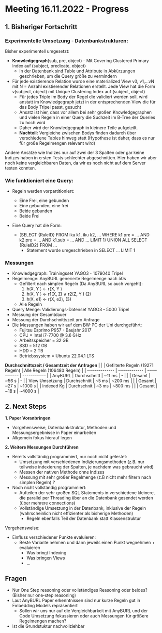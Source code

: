 # Meeting 16.11.2022 - Progress

## 1. Bisheriger Fortschritt

### Experimentelle Umsetzung - Datenbankstrukturen:
Bisher experimentell umgesetzt:

- **Knowledgegraph**(sub, pre, object) - Mit Covering Clustered Primary Index auf (subject, predicate, object) 
  - In der Datenbank sind Table und Attribute in Abkürzungen geschrieben, um die Query größe zu vermindern
- Für jede existierende Relation wurde eine materialized View v0, v1,...vN mit N = Anzahl existierender Relationen erstellt. Jede View hat die Form v(subject, object) mit Unique Clustering Index auf (subject, object)
  - Für jedes Triple im Body der Regel die validiert werden soll, wird anstatt im Knowledgegraph jetzt in der entsprechenden View die für das Body Tripel passt, gesucht
  - Ansatz ist hier, dass vor allem bei sehr großen Knowledgegraphen und vielen Regeln in einer Query die Suchzeit im B-Tree der Queries zu hoch wird
  - Daher wird der Knowledgegraph in kleinere Teile aufgeteilt.
  - **Nachteil:** Vergleiche zwischen Bodys finden dadurch über verschiedene Tables hinweg statt (Hypothese ist daher, dass es nur für große Regelmengen relevant wird)

Andere Ansätze wie Indizes nur auf zwei der 3 Spalten oder gar keine Indizes haben in ersten Tests schlechter abgeschnitten. Hier haben wir aber noch keine vergleichbaren Daten, da wir es noch nicht auf dem Server testen konnten.

### Wie funktioniert eine Query:

- Regeln werden vorpartitioniert:
    - Eine Frei, eine gebunden
    - Eine gebunden, eine frei
    - Beide gebunden
    - Beide Frei

- Eine Query hat die Form:
  - (SELECT {RuleID} FROM iku k1, iku k2, ... WHERE k1.pre = ... AND k2.pre = ... AND k1.sub = ... AND ... LIMIT 1) UNION ALL SELECT {RuleID2} FROM ...
    - Statement wurde umgeschrieben in SELECT ... LIMIT 1


### Messungen

- Knowledgegraph: Trainingsset YAGO3 - 1079040 Tripel
- Regelmenge: AnyBURL generierte Regelmenge nach 50s
    - Gefiltert nach simplen Regeln (Da AnyBURL so auch vorgeht):
        1. h(X, Y ) ← r(X, Y )
        2. h(X, Y ) ← r1(X, Z) ∧ r2(Z, Y ) (2)
        3. h(X, e1) ← r(X, e2), (3)
    - Alle Regeln
- Query Menge: Validierungs-Datenset YAGO3 - 5000 Tripel
- Messung der Gesamtdauer
- Messung der Durchschnittszeit pro Anfrage
- Die Messungen haben wir auf dem BW-PC der Uni durchgeführt:
  - Fujitsu Esprimo P957 - Baujahr 2017
  - CPU = Intel i7-7700 @ 3.6 GHz
  - Arbeitsspeicher = 32 GB
  - SSD = 512 GB
  - HDD = 2 TB
  - Betriebssystem = Ubuntu 22.04.1 LTS

**Durchschnittszeit / Gesamtzeit der Anfragen**
|                |               | Gefilterte Regeln (19271 Regeln) | Alle Regeln (106480 Regeln) | 
| -------------- | ------------- | ------------ | ------------ |
| AnyBURL        | Durchschnitt  | ~11 ms       | -            |
|                | Gesamt        | ~56 s        | -            |
| View Umsetzung | Durchschnitt  | ~5 ms        | ~200 ms      | 
|                | Gesamt        | ~27 s        | ~1000 s      | 
| Indexed Kg     | Durchschnit   | ~3 ms        | ~800 ms      | 
|                | Gesamt        | ~18 s        | ~4000 s      | 

## 2. Next Steps

**1. Paper Voranbringen**
- Vorgehensweise, Datenbankstruktur, Methoden und Messungsergebnisse in Paper einarbeiten
- Allgemein fokus hierauf legen

**2. Weitere Messungen Durchführen**
  - Bereits vollständig programmiert, nur noch nicht getestet:
    - Umsetzung mit verschiedenen Indizierungsmethoden (z.B. nur teilweise indexierung der Spalten, je nachdem was gebraucht wird)
    - Messen der nativen Methode ohne Indizes
    - Messung mit sehr großer Regelmenge (z.B nicht mehr filtern nach simplen Regeln) ?
  - Noch nicht vollständig programmiert:
    - Aufteilen der sehr großen SQL Statements in verschiedene kleinere, die parallel per Threading über an die Datenbank gesendet werden (über mehrere connections)
    - Vollständige Umsetzung in der Datenbank, inklusive der Regeln (wahrscheinlich nicht effizienter als bisherige Methoden)
      - Regeln ebenfalls Teil der Datenbank statt Klassenstruktur

Vorgehensweise:
- Einfluss verschiedener Punkte evaluieren:
    - Beste Variante nehmen und dann jeweils einen Punkt wegnehmen + evaluieren
        - Was bringt Indexing
        - Was bringen Views
        - ...

## Fragen
  - Nur One Step reasoning oder vollständiges Reasoning oder beides? (Bisher nur one-step reasoning)
  - Laut AnyBURL Paper erkenntnissen sind nur kurze Regeln gut in Embedding Models repräsentiert
    - Sollen wir uns nur auf die Vergleichbarkeit mit AnyBURL und der Code Umsetzung fokussieren oder auch Messungen für größere Regelmengen machen?
  - Ist die Grundstuktur nachvollziehbar

